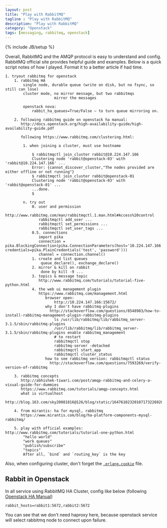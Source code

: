 ```yaml
---
layout: post
title: "Play with RabbitMQ"
tagline : "Play with RabbitMQ"
description: "Play with RabbitMQ"
category: "Openstack"
tags: [messaging, rabbitmq, openstack]
---
```

{% include JB/setup %}

Overall, RabbitMQ and the AMQP protocol is easy to understand and config. RabbitMQ official site provides helpful guide and examples. Below is a quick script notes of how I played. Format it to a better article if had time.

```
1. tryout rabbitmq for openstack
    1. rabbitmq HA
        single node, durable queue (write on disk, but no fsync, so still can lose)
        cluster mode, no mirror message, but two rabbitmqs 
                      mirror the messages

        openstack nova:
            rabbit_ha_queues=True/False – to turn queue mirroring on.

    2. following rabbitmq guide on openstack ha manual:
       http://docs.openstack.org/high-availability-guide/high-availability-guide.pdf

       following https://www.rabbitmq.com/clustering.html:

        1. when joining a cluster, must use hostname

            $ rabbitmqctl join_cluster rabbit@10.224.147.166
            Clustering node 'rabbit@openstack-03' with 'rabbit@10.224.147.166' ...
            Error: {cannot_discover_cluster,"The nodes provided are either offline or not running"}
            $ rabbitmqctl join_cluster rabbit@openstack-01
            Clustering node 'rabbit@openstack-03' with 'rabbit@openstack-01' ...
            ...done.
            $ 

        n. try out
            0. user and permission
               http://www.rabbitmq.com/man/rabbitmqctl.1.man.html#Access%20control
               rabbitmqctl add_user ...
               rabbitmqctl set_permissions ...
               rabbitmqctl set_user_tags ...
            0.5. connections
               import pika
               connection = pika.BlockingConnection(pika.ConnectionParameters(host='10.224.147.166', credentials=pika.PlainCredentials('test', 'password')))
               channel = connection.channel()
            1. create and list queues
                queue_declare(), exchange_declare()
            2. mirror & kill on rabbit
                done by kill -9 ...
            3. topics & message topic
               http://www.rabbitmq.com/tutorials/tutorial-five-python.html
            4. the web ui management plugin
               https://www.rabbitmq.com/management.html
                  browser open: 
                      http://10.224.147.166:15672/
                  why I don't have rabbitmq-plugins
                    http://stackoverflow.com/questions/8548983/how-to-install-rabbitmq-management-plugin-rabbitmq-plugins
                      ls /usr/lib/rabbitmq/lib/rabbitmq_server-3.1.5/sbin/rabbitmq-plugins
                      /usr/lib/rabbitmq/lib/rabbitmq_server-3.1.5/sbin/rabbitmq-plugins enable rabbitmq_management
                      # to restart
                      rabbitmqctl stop
                      rabbitmq-server -detached
                      rabbitmqctl start_app
                      rabbitmqctl cluster_status
                  how to see rabbitmq version: rabbitmqctl status
                    http://stackoverflow.com/questions/7593269/verify-version-of-rabbitmq
    
    3. rabbitmq concepts
       http://abhishek-tiwari.com/post/amqp-rabbitmq-and-celery-a-visual-guide-for-dummies
       https://www.rabbitmq.com/tutorials/amqp-concepts.html
       what is virtualhost
         http://blog.163.com/sky20081816@126/blog/static/16476102320107173226920/

    4. from mirantis: ha for mysql, rabbitmq
       https://www.mirantis.com/blog/ha-platform-components-mysql-rabbitmq/

    5. play with official examples: http://www.rabbitmq.com/tutorials/tutorial-one-python.html
        "hello world"
        "work queues"
        "publish/subscribe"
        "topics"
        After all, `bind` and `routing_key` is the key
```

Also, when configuring cluster, don't forget the [`.erlang.cookie`](https://www.rabbitmq.com/clustering.html) file.

## Rabbit in Openstack

In all service using RabbitMQ HA Cluster, config like below (following [Openstack HA Manual](http://docs.openstack.org/high-availability-guide/content/_configure_openstack_services_to_use_rabbitmq.html))

```
rabbit_hosts=rabbit1:5672,rabbit2:5672
``` 

You can see that we don't need haproxy here, because openstack service will select rabbitmq node to connect upon failure.

